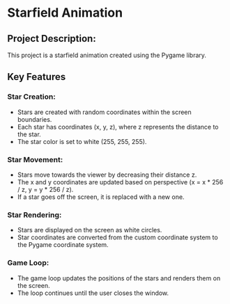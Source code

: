 # Starfield Animation

## Project Description:

This project is a starfield animation created using the Pygame library.

## Key Features

### Star Creation:
- Stars are created with random coordinates within the screen boundaries.
- Each star has coordinates (x, y, z), where z represents the distance to the star.
- The star color is set to white (255, 255, 255).


### Star Movement:
- Stars move towards the viewer by decreasing their distance z.
- The x and y coordinates are updated based on perspective (x = x * 256 / z, y = y * 256 / z).
- If a star goes off the screen, it is replaced with a new one.


### Star Rendering:
- Stars are displayed on the screen as white circles.
- Star coordinates are converted from the custom coordinate system to the Pygame coordinate system.

### Game Loop:
- The game loop updates the positions of the stars and renders them on the screen.
- The loop continues until the user closes the window.


 
